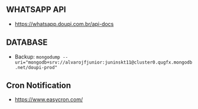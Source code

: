 ## WHATSAPP API
 - https://whatsapp.doupi.com.br/api-docs


## DATABASE
 - Backup: `mongodump --uri="mongodb+srv://alvarojfjunior:juninskt11@cluster0.qugfx.mongodb.net/doupi-prod"`


## Cron Notification
 - https://www.easycron.com/
